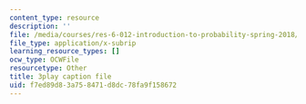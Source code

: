 ```yaml
---
content_type: resource
description: ''
file: /media/courses/res-6-012-introduction-to-probability-spring-2018/f7ed89d83a758471d8dc78fa9f158672_-T34yGp4T7A.srt
file_type: application/x-subrip
learning_resource_types: []
ocw_type: OCWFile
resourcetype: Other
title: 3play caption file
uid: f7ed89d8-3a75-8471-d8dc-78fa9f158672
---
```

